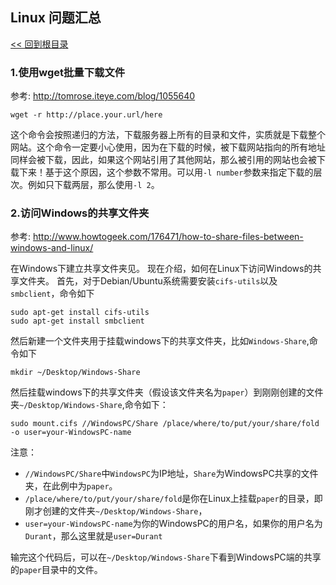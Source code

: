 Linux 问题汇总
----
[<< 回到根目录]

### 1.使用wget批量下载文件
参考: <http://tomrose.iteye.com/blog/1055640>

	wget -r http://place.your.url/here

这个命令会按照递归的方法，下载服务器上所有的目录和文件，实质就是下载整个网站。这个命令一定要小心使用，因为在下载的时候，被下载网站指向的所有地址同样会被下载，因此，如果这个网站引用了其他网站，那么被引用的网站也会被下载下来！基于这个原因，这个参数不常用。可以用`-l number`参数来指定下载的层次。例如只下载两层，那么使用`-l 2`。

### 2.访问Windows的共享文件夹
参考: <http://www.howtogeek.com/176471/how-to-share-files-between-windows-and-linux/>

在Windows下建立共享文件夹见。
现在介绍，如何在Linux下访问Windows的共享文件夹。
首先，对于Debian/Ubuntu系统需要安装`cifs-utils`以及`smbclient`，命令如下
	
	sudo apt-get install cifs-utils
	sudo apt-get install smbclient

然后新建一个文件夹用于挂载windows下的共享文件夹，比如`Windows-Share`,命令如下

	mkdir ~/Desktop/Windows-Share

然后挂载windows下的共享文件夹（假设该文件夹名为`paper`）到刚刚创建的文件夹`~/Desktop/Windows-Share`,命令如下：
	
	sudo mount.cifs //WindowsPC/Share /place/where/to/put/your/share/fold -o user=your-WindowsPC-name
	
注意：
- `//WindowsPC/Share`中`WindowsPC`为IP地址，`Share`为WindowsPC共享的文件夹，在此例中为`paper`。
- `/place/where/to/put/your/share/fold`是你在Linux上挂载`paper`的目录，即刚才创建的文件夹`~/Desktop/Windows-Share`，
- `user=your-WindowsPC-name`为你的WindowsPC的用户名，如果你的用户名为`Durant`，那么这里就是`user=Durant`
       
输完这个代码后，可以在`~/Desktop/Windows-Share`下看到WindowsPC端的共享的`paper`目录中的文件。


[<< 回到根目录]: ./README.md
